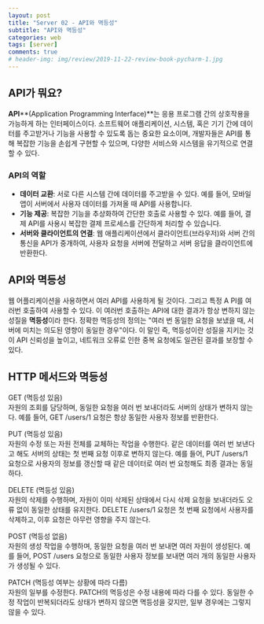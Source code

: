 ```yaml
---  
layout: post  
title: "Server 02 - API와 멱등성"  
subtitle: "API와 멱등성"  
categories: web  
tags: [server]   
comments: true   
# header-img: img/review/2019-11-22-review-book-pycharm-1.jpg  
---  
```

  
## API가 뭐요?
**API****(Application Programming Interface)**는 응용 프로그램 간의 상호작용을 가능하게 하는 인터페이스이다. 소프트웨어 애플리케이션, 시스템, 혹은 기기 간에 데이터를 주고받거나 기능을 사용할 수 있도록 돕는 중요한 요소이며, 개발자들은 API를 통해 복잡한 기능을 손쉽게 구현할 수 있으며, 다양한 서비스와 시스템을 유기적으로 연결할 수 있다.

### API의 역할
- **데이터 교환**: 서로 다른 시스템 간에 데이터를 주고받을 수 있다. 예를 들어, 모바일 앱이 서버에서 사용자 데이터를 가져올 때 API를 사용합니다.
- **기능 제공**: 복잡한 기능을 추상화하여 간단한 호출로 사용할 수 있다. 예를 들어, 결제 API를 사용시 복잡한 결제 프로세스를 간단하게 처리할 수 있습니다.
- **서버와 클라이언트의 연결**: 웹 애플리케이션에서 클라이언트(브라우저)와 서버 간의 통신을 API가 중개하여, 사용자 요청을 서버에 전달하고 서버 응답을 클라이언트에 반환한다.

## API와 멱등성
웹 어플리케이션을 사용하면서 여러 API를 사용하게 될 것이다. 그리고 특정 A PI를 여러번 호출하여 사용할 수 있다. 이 여러번 호출하는 API에 대한 결과가 항상 변하지 않는 성질을 **멱등성**이라 한다.
정확한 멱등성의 정의는 "여러 번 동일한 요청을 보냈을 때, 서버에 미치는 의도된 영향이 동일한 경우"이다. 이 말인 즉, 멱등성이란 성질을 지키는 것이 API 신뢰성을 높이고, 네트워크 오류로 인한 중복 요청에도 일관된 결과를 보장할 수 있다.

## HTTP 메서드와 멱등성
GET (멱등성 있음)  
자원의 조회를 담당하며, 동일한 요청을 여러 번 보내더라도 서버의 상태가 변하지 않는다. 예를 들어, GET /users/1 요청은 항상 동일한 사용자 정보를 반환한다.
  
PUT (멱등성 있음)  
자원의 수정 또는 자원 전체를 교체하는 작업을 수행한다. 같은 데이터를 여러 번 보낸다고 해도 서버의 상태는 첫 번째 요청 이후로 변하지 않는다. 예를 들어, PUT /users/1 요청으로 사용자의 정보를 갱신할 때 같은 데이터로 여러 번 요청해도 최종 결과는 동일하다.  

DELETE (멱등성 있음)  
자원의 삭제를 수행하며, 자원이 이미 삭제된 상태에서 다시 삭제 요청을 보내더라도 오류 없이 동일한 상태를 유지한다. DELETE /users/1 요청은 첫 번째 요청에서 사용자를 삭제하고, 이후 요청은 아무런 영향을 주지 않는다.  

POST (멱등성 없음)  
자원의 생성 작업을 수행하며, 동일한 요청을 여러 번 보내면 여러 자원이 생성된다. 예를 들어, POST /users 요청으로 동일한 사용자 정보를 보내면 여러 개의 동일한 사용자가 생성될 수 있다.  
  
PATCH (멱등성 여부는 상황에 따라 다름)  
자원의 일부를 수정한다. PATCH의 멱등성은 수정 내용에 따라 다를 수 있다. 동일한 수정 작업이 반복되더라도 상태가 변하지 않으면 멱등성을 갖지만, 일부 경우에는 그렇지 않을 수 있다.
